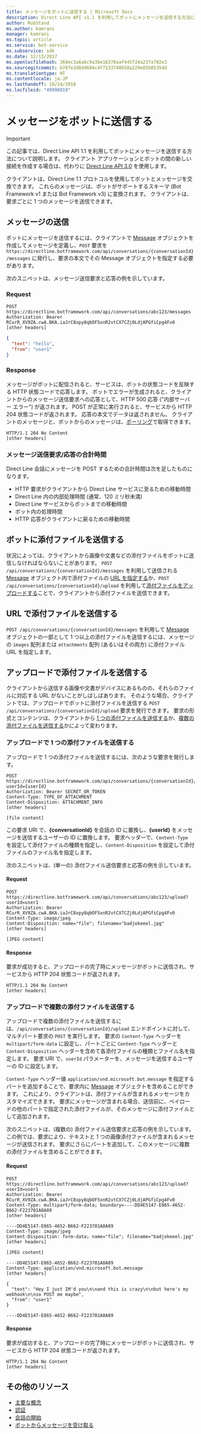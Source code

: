 ```yaml
---
title: メッセージをボットに送信する | Microsoft Docs
description: Direct Line API v1.1 を利用してボットにメッセージを送信する方法について説明します。
author: RobStand
ms.author: kamrani
manager: kamrani
ms.topic: article
ms.service: bot-service
ms.subservice: sdk
ms.date: 12/13/2017
ms.openlocfilehash: 360ec3a6a6c9a3be16370aaf445f24a237a702e3
ms.sourcegitcommit: b78fe3d8dd604c4f7233740658a229e85b8535dd
ms.translationtype: HT
ms.contentlocale: ja-JP
ms.lasthandoff: 10/24/2018
ms.locfileid: "49998019"
---
```

# <a name="send-a-message-to-the-bot"></a>メッセージをボットに送信する

> [!IMPORTANT]
> この記事では、Direct Line API 1.1 を利用してボットにメッセージを送信する方法について説明します。 クライアント アプリケーションとボットの間の新しい接続を作成する場合は、代わりに [Direct Line API 3.0](bot-framework-rest-direct-line-3-0-send-activity.md) を使用します。

クライアントは、Direct Line 1.1 プロトコルを使用してボットとメッセージを交換できます。 これらのメッセージは、ボットがサポートするスキーマ (Bot Framework v1 または Bot Framework v3) に変換されます。 クライアントは、要求ごとに 1 つのメッセージを送信できます。 

## <a name="send-a-message"></a>メッセージの送信

ボットにメッセージを送信するには、クライアントで [Message](bot-framework-rest-direct-line-1-1-api-reference.md#message-object) オブジェクトを作成してメッセージを定義し、`POST` 要求を `https://directline.botframework.com/api/conversations/{conversationId}/messages` に発行し、要求の本文でその Message オブジェクトを指定する必要があります。

次のスニペットは、メッセージ送信要求と応答の例を示しています。

### <a name="request"></a>Request

```http
POST https://directline.botframework.com/api/conversations/abc123/messages
Authorization: Bearer RCurR_XV9ZA.cwA.BKA.iaJrC8xpy8qbOF5xnR2vtCX7CZj0LdjAPGfiCpg4Fv0
[other headers]
```

```json
{
  "text": "hello",
  "from": "user1"
}
```

### <a name="response"></a>Response

メッセージがボットに配信されると、サービスは、ボットの状態コードを反映する HTTP 状態コードで応答します。 ボットでエラーが生成されると、クライアントからのメッセージ送信要求への応答として、HTTP 500 応答 ("内部サーバー エラー") が返されます。 POST が正常に実行されると、サービスから HTTP 204 状態コードが返されます。 応答の本文でデータは返されません。 クライアントのメッセージと、ボットからのメッセージは、[ポーリング](bot-framework-rest-direct-line-1-1-receive-messages.md)で取得できます。 

```http
HTTP/1.1 204 No Content
[other headers]
```

### <a name="total-time-for-the-send-message-requestresponse"></a>メッセージ送信要求/応答の合計時間

Direct Line 会話にメッセージを POST するための合計時間は次を足したものになります。

- HTTP 要求がクライアントから Direct Line サービスに至るための移動時間
- Direct Line 内の内部処理時間 (通常、120 ミリ秒未満)
- Direct Line サービスからボットまでの移動時間
- ボット内の処理時間
- HTTP 応答がクライアントに戻るための移動時間

## <a name="send-attachments-to-the-bot"></a>ボットに添付ファイルを送信する

状況によっては、クライアントから画像や文書などの添付ファイルをボットに送信しなければならないことがあります。 `POST /api/conversations/{conversationId}/messages` を利用して送信される [Message](bot-framework-rest-direct-line-1-1-api-reference.md#message-object) オブジェクト内で添付ファイルの [URL を指定する](#send-by-url)か、`POST /api/conversations/{conversationId}/upload` を利用して[添付ファイルをアップロードする](#upload-attachments)ことで、クライアントから添付ファイルを送信できます。

## <a id="send-by-url"></a> URL で添付ファイルを送信する

`POST /api/conversations/{conversationId}/messages` を利用して [Message](bot-framework-rest-direct-line-1-1-api-reference.md#message-object) オブジェクトの一部として 1 つ以上の添付ファイルを送信するには、メッセージの `images` 配列または `attachments` 配列 (あるいはその両方) に添付ファイル URL を指定します。

## <a id="upload-attachments"></a> アップロードで添付ファイルを送信する

クライアントから送信する画像や文書がデバイスにあるものの、それらのファイルに対応する URL がないことがしばしばあります。 そのような場合、クライアントでは、アップロードでボットに添付ファイルを送信する `POST /api/conversations/{conversationId}/upload` 要求を発行できます。 要求の形式とコンテンツは、クライアントから [1 つの添付ファイルを送信する](#upload-one-attachment)か、[複数の添付ファイルを送信する](#upload-multiple-attachments)かによって変わります。

### <a id="upload-one-attachment"></a> アップロードで 1 つの添付ファイルを送信する

アップロードで 1 つの添付ファイルを送信するには、次のような要求を発行します。 

```http
POST https://directline.botframework.com/api/conversations/{conversationId}/upload?userId={userId}
Authorization: Bearer SECRET_OR_TOKEN
Content-Type: TYPE_OF_ATTACHMENT
Content-Disposition: ATTACHMENT_INFO
[other headers]

[file content]
```

この要求 URI で、**{conversationId}** を会話の ID に置換し、**{userId}** をメッセージを送信するユーザーの ID に置換します。 要求ヘッダーで、`Content-Type` を設定して添付ファイルの種類を指定し、`Content-Disposition` を設定して添付ファイルのファイル名を指定します。

次のスニペットは、(単一の) 添付ファイル送信要求と応答の例を示しています。

#### <a name="request"></a>Request

```http
POST https://directline.botframework.com/api/conversations/abc123/upload?userId=user1
Authorization: Bearer RCurR_XV9ZA.cwA.BKA.iaJrC8xpy8qbOF5xnR2vtCX7CZj0LdjAPGfiCpg4Fv0
Content-Type: image/jpeg
Content-Disposition: name="file"; filename="badjokeeel.jpg"
[other headers]

[JPEG content]
```

#### <a name="response"></a>Response

要求が成功すると、アップロードの完了時にメッセージがボットに送信され、サービスから HTTP 204 状態コードが返されます。

```http
HTTP/1.1 204 No Content
[other headers]
```

### <a id="upload-multiple-attachments"></a> アップロードで複数の添付ファイルを送信する

アップロードで複数の添付ファイルを送信するには、`/api/conversations/{conversationId}/upload` エンドポイントに対して、マルチパート要求の `POST` を実行します。 要求の `Content-Type` ヘッダーを `multipart/form-data` に設定し、パートごとに `Content-Type` ヘッダーと `Content-Disposition` ヘッダーを含めて各添付ファイルの種類とファイル名を指定します。 要求 URI で、`userId` パラメーターを、メッセージを送信するユーザーの ID に設定します。 

`Content-Type` ヘッダー値 `application/vnd.microsoft.bot.message` を指定するパートを追加することで、要求内に [Message](bot-framework-rest-direct-line-1-1-api-reference.md#message-object) オブジェクトを含めることができます。 これにより、クライアントは、添付ファイルが含まれるメッセージをカスタマイズできます。 要求にメッセージが含まれる場合、送信前に、ペイロードの他のパートで指定された添付ファイルが、そのメッセージに添付ファイルとして追加されます。 

次のスニペットは、(複数の) 添付ファイル送信要求と応答の例を示しています。 この例では、要求により、テキストと 1 つの画像添付ファイルが含まれるメッセージが送信されます。 要求にさらにパートを追加して、このメッセージに複数の添付ファイルを含めることができます。

#### <a name="request"></a>Request

```http
POST https://directline.botframework.com/api/conversations/abc123/upload?userId=user1
Authorization: Bearer RCurR_XV9ZA.cwA.BKA.iaJrC8xpy8qbOF5xnR2vtCX7CZj0LdjAPGfiCpg4Fv0
Content-Type: multipart/form-data; boundary=----DD4E5147-E865-4652-B662-F223701A8A89
[other headers]

----DD4E5147-E865-4652-B662-F223701A8A89
Content-Type: image/jpeg
Content-Disposition: form-data; name="file"; filename="badjokeeel.jpg"
[other headers]

[JPEG content]

----DD4E5147-E865-4652-B662-F223701A8A89
Content-Type: application/vnd.microsoft.bot.message
[other headers]

{
  "text": "Hey I just IM'd you\n\nand this is crazy\n\nbut here's my webhook\n\nso POST me maybe",
  "from": "user1"
}

----DD4E5147-E865-4652-B662-F223701A8A89
```

#### <a name="response"></a>Response

要求が成功すると、アップロードの完了時にメッセージがボットに送信され、サービスから HTTP 204 状態コードが返されます。

```http
HTTP/1.1 204 No Content
[other headers]
```

## <a name="additional-resources"></a>その他のリソース

- [主要な概念](bot-framework-rest-direct-line-1-1-concepts.md)
- [認証](bot-framework-rest-direct-line-1-1-authentication.md)
- [会話の開始](bot-framework-rest-direct-line-1-1-start-conversation.md)
- [ボットからメッセージを受け取る](bot-framework-rest-direct-line-1-1-receive-messages.md)